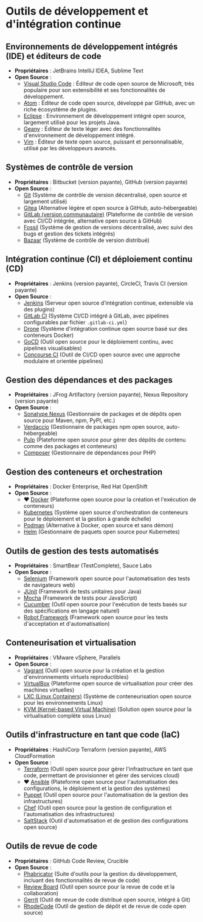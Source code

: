 # Outils de développement et d'intégration continue


## Environnements de développement intégrés (IDE) et éditeurs de code
- **Propriétaires** : JetBrains IntelliJ IDEA, Sublime Text
- **Open Source** :
  - [Visual Studio Code](https://code.visualstudio.com/) : Éditeur de code open source de Microsoft, très populaire pour son extensibilité et ses fonctionnalités de développement.
  - [Atom](https://atom.io/) : Éditeur de code open source, développé par GitHub, avec un riche écosystème de plugins.
  - [Eclipse](https://www.eclipse.org/) : Environnement de développement intégré open source, largement utilisé pour les projets Java.
  - [Geany](https://www.geany.org/) : Éditeur de texte léger avec des fonctionnalités d'environnement de développement intégré.
  - [Vim](https://www.vim.org/) : Éditeur de texte open source, puissant et personnalisable, utilisé par les développeurs avancés.

## Systèmes de contrôle de version
- **Propriétaires** : Bitbucket (version payante), GitHub (version payante)
- **Open Source** :
  - [Git](https://git-scm.com/) (Système de contrôle de version décentralisé, open source et largement utilisé)
  - [Gitea](https://gitea.io/en-us/) (Alternative légère et open source à GitHub, auto-hébergeable)
  - [GitLab (version communautaire)](https://about.gitlab.com/) (Plateforme de contrôle de version avec CI/CD intégrée, alternative open source à GitHub)
  - [Fossil](https://www.fossil-scm.org/) (Système de gestion de versions décentralisé, avec suivi des bugs et gestion des tickets intégrés)
  - [Bazaar](https://bazaar.canonical.com/en/) (Système de contrôle de version distribué)

## Intégration continue (CI) et déploiement continu (CD)
- **Propriétaires** : Jenkins (version payante), CircleCI, Travis CI (version payante)
- **Open Source** :
  - [Jenkins](https://www.jenkins.io/) (Serveur open source d’intégration continue, extensible via des plugins)
  - [GitLab CI](https://about.gitlab.com/stages-devops-lifecycle/continuous-integration/) (Système CI/CD intégré à GitLab, avec pipelines configurables par fichier `.gitlab-ci.yml`)
  - [Drone](https://www.drone.io/) (Système d'intégration continue open source basé sur des conteneurs Docker)
  - [GoCD](https://www.gocd.org/) (Outil open source pour le déploiement continu, avec pipelines visualisables)
  - [Concourse CI](https://concourse-ci.org/) (Outil de CI/CD open source avec une approche modulaire et orientée pipelines)

## Gestion des dépendances et des packages
- **Propriétaires** : JFrog Artifactory (version payante), Nexus Repository (version payante)
- **Open Source** :
  - [Sonatype Nexus](https://www.sonatype.com/nexus-repository-oss) (Gestionnaire de packages et de dépôts open source pour Maven, npm, PyPI, etc.)
  - [Verdaccio](https://verdaccio.org/) (Gestionnaire de packages npm open source, auto-hébergeable)
  - [Pulp](https://pulpproject.org/) (Plateforme open source pour gérer des dépôts de contenu comme des packages et conteneurs)
  - [Composer](https://getcomposer.org/) (Gestionnaire de dépendances pour PHP)

## Gestion des conteneurs et orchestration
- **Propriétaires** : Docker Enterprise, Red Hat OpenShift
- **Open Source** :
  - ❤️ [Docker](https://www.docker.com/) (Plateforme open source pour la création et l'exécution de conteneurs)
  - [Kubernetes](https://kubernetes.io/) (Système open source d'orchestration de conteneurs pour le déploiement et la gestion à grande échelle)
  - [Podman](https://podman.io/) (Alternative à Docker, open source et sans démon)
  - [Helm](https://helm.sh/) (Gestionnaire de paquets open source pour Kubernetes)

## Outils de gestion des tests automatisés
- **Propriétaires** : SmartBear (TestComplete), Sauce Labs
- **Open Source** :
  - [Selenium](https://www.selenium.dev/) (Framework open source pour l'automatisation des tests de navigateurs web)
  - [JUnit](https://junit.org/junit5/) (Framework de tests unitaires pour Java)
  - [Mocha](https://mochajs.org/) (Framework de tests pour JavaScript)
  - [Cucumber](https://cucumber.io/) (Outil open source pour l'exécution de tests basés sur des spécifications en langage naturel)
  - [Robot Framework](https://robotframework.org/) (Framework open source pour les tests d'acceptation et d'automatisation)

## Conteneurisation et virtualisation
- **Propriétaires** : VMware vSphere, Parallels
- **Open Source** :
  - [Vagrant](https://www.vagrantup.com/) (Outil open source pour la création et la gestion d'environnements virtuels reproductibles)
  - [VirtualBox](https://www.virtualbox.org/) (Plateforme open source de virtualisation pour créer des machines virtuelles)
  - [LXC (Linux Containers)](https://linuxcontainers.org/) (Système de conteneurisation open source pour les environnements Linux)
  - [KVM (Kernel-based Virtual Machine)](https://www.linux-kvm.org/) (Solution open source pour la virtualisation complète sous Linux)

## Outils d'infrastructure en tant que code (IaC)
- **Propriétaires** : HashiCorp Terraform (version payante), AWS CloudFormation
- **Open Source** :
  - [Terraform](https://www.terraform.io/) (Outil open source pour gérer l'infrastructure en tant que code, permettant de provisionner et gérer des services cloud)
  - ❤️ [Ansible](https://www.ansible.com/) (Plateforme open source pour l'automatisation des configurations, le déploiement et la gestion des systèmes)
  - [Puppet](https://puppet.com/open-source/) (Outil open source pour l'automatisation de la gestion des infrastructures)
  - [Chef](https://www.chef.io/products/chef-infra) (Outil open source pour la gestion de configuration et l'automatisation des infrastructures)
  - [SaltStack](https://www.saltstack.com/) (Outil d'automatisation et de gestion des configurations open source)

## Outils de revue de code
- **Propriétaires** : GitHub Code Review, Crucible
- **Open Source** :
  - [Phabricator](https://phacility.com/phabricator/) (Suite d'outils pour la gestion du développement, incluant des fonctionnalités de revue de code)
  - [Review Board](https://www.reviewboard.org/) (Outil open source pour la revue de code et la collaboration)
  - [Gerrit](https://www.gerritcodereview.com/) (Outil de revue de code distribué open source, intégré à Git)
  - [RhodeCode](https://rhodecode.com/) (Outil de gestion de dépôt et de revue de code open source)

